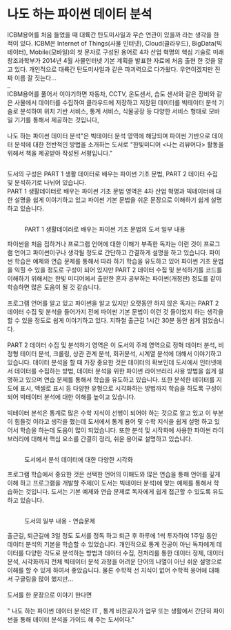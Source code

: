# 나도 하는 파이썬 데이터 분석

ICBM용어를 처음 들었을 때 대륙간 탄도미사일과 무슨 연관이 있을까 라는 생각을 한 적이 있다. ICBM은 Internet of Things(사물 인터넷), Cloud(클라우드), BigData(빅테이터), Mobile(모바일)의 첫 문자로 구성된 용어로 4차 산업 혁명의 핵심 기술로 미래창조과학부가 2014년 4월 사물인터넷 기본 계획을 발표한 자료에 처음 출현 한 것을 알고 있다. 개인적으로 대륙간 탄도미사일과 같은 파괴력으로 다가왔다. 우연이겠지만 진짜 이름 잘 짓는다...\
..\
ICBM용어를 풀어서 이야기하면 자동차, CCTV, 온도센서, 습도 센서와 같은 장비와 같은 사물에서 데이터를 수집하여 클라우드에 저장하고 저장된 데이터를 빅테이터 분석 기술로 분석하여 위치 기반 서비스, 통계 서비스, 식물공장 등 다양한 서비스 형태로 모바일 기기를 통해서 제공하는 것입니다,\
\
나도 하는 파이썬 데이터 분석"은 빅테이터 분석 영역에 해당되며 파이썬 기반으로 데이터 분석에 대한 전반적인 방법을 소개하는 도서로 "한빛미디어 <나는 리뷰어다> 활동을 위해서 책을 제공받아 작성된 서평입니다."

<figure><img src="https://blog.kakaocdn.net/dn/lssyp/btsatVOxxoH/nRdfSxkJcoH9wRlJzjdfrk/img.jpg" alt=""><figcaption></figcaption></figure>

도서의 구성은 PART 1 생활 데이터로 배우는 파이썬 기초 문법, PART 2 데이터 수집 및 분석하기로 나뉘어 있습니다.\
PART 1 생활데이터로 배우는 파이썬 기초 문법 영역은 4차 산업 혁명과 빅테이터애 대한 설명을 쉽게 이야기하고 있고 파이썬 기본 문법을 쉬운 문장으로 이해하기 쉽게 설명하고 있습니다.&#x20;

<figure><img src="https://blog.kakaocdn.net/dn/oOtE0/btsal3TVknM/qGk0MNu1sjiM2NZF7Erwbk/img.png" alt=""><figcaption><p>PART 1 생활데이러로 배우는 파이썬 기초 문법의 도서 일부 내용</p></figcaption></figure>

파이썬을 처음 접하거나 프로그램 언어에 대한 이해가 부족한 독자는 이런 것이 프로그램 언어고 파이썬이구나 생각될 정도로 간단하고 간결하게 설명을 하고 있습니다. 파이썬 학습은  예제와 연습 문제를 통해서 따라 하기 학습을 유도하고 있어 파이썬 기초 문법을 익힐 수 있을 정도로 구성이 되어 있지만  PART 2 데이터 수집 및 분석하기를 코드를 이해하기 위해서는  한빛 미디어에서 출판한 혼자 공부하는 파이썬(개정판) 정도를 같이 학습하면 많은 도움이 될 것 같습니다.\
\
프로그램 언어를 알고 있고 파이썬을 알고 있지만 오랫동안 하지 않은 독자는 PART 2 데이터 수집 및 분석을 들어가지 전에 파이썬 기본 문법이 이런 것 들이었지 하는 생각을 할 수 있을 정도로 쉽게 이야기하고 있다. 지하철 출근길 1시간 30분 동안 쉽게 읽었습니다.\
\
PART 2 데이터 수집 및 분석하기 영역은 이 도서의 주제 영역으로 정혁 데이터 분석, 비정형 테이터 분석, 크롤링, 상관 관계 분석, 회귀분석, 시계열 분석에 대해서 이야기하고 있습니다. 데이터 분석을 할 때 가장 중요한 것은 데이터의 확보인데 도서에서 인터넷에서 데이터를 수집하는 방법, 데이터 분석을 위한 파이썬 라이브러리 사용 방법을 쉽게  설명하고 있으며 연습 문제를 통해서 학습을 유도하고 있습니다. 또한 분석한 데이터를 지도에 표시, 액셀로 표시 등 다양한 유형으로 시각화하는 방법까지 학습을 하도록 구성이 되어 빅테이터 분석에 대한 이해를 높이고 있습니다.\
\
빅테이터 분석은 통계로 많은 수학 지식이 선행이 되어야 하는 것으로 알고 있고 이 부분이 힘들것 이라고 생각을 했는데  도서에서 통계 용어 및 수학 지식을 쉽게 설명 하고 있어서 학습을 하는데 도움이 많이 되었습니다. 또한 분석 및 시작화에 사용한 파이썬 라이브러리에 대해서 핵심 요소를 간결히 정리, 쉬운 용어로 설명하고 있습니다.&#x20;

<figure><img src="https://blog.kakaocdn.net/dn/b5WUMf/btsak4yMciz/WsKXyD9r5VQOKOPR1LlGdk/img.png" alt=""><figcaption><p>도서에서 분석 데이터에 대한 다양한 시각화</p></figcaption></figure>

프로그램 학습에서 중요한 것은 선택한 언어의 이해도와 많은 연습을 통해 언어를 깊게 이해 하고 프로그램을 개발할 주제(이 도서는 빅테이터 분석)에 맞는 예제를 통해서 학습하는 것입니다. 도서는 기본 예제와 연습 문제로 독자에게 쉽게 접근할 수 있도록 유도하고 있습니다.

<figure><img src="https://blog.kakaocdn.net/dn/b8xWSV/btsaqOPJ8ks/yewLDxYMKm93n2dqsbiXTk/img.png" alt=""><figcaption><p>도서의 일부 내용 - 연습문제</p></figcaption></figure>

출근길, 퇴근길에 3일 정도 도서를 정독 하고 퇴근 후 하루에 1씩 투자하여 1주일 동안  데이터 분석의 기본을 학습할 수 있었습니다. 개인적으로 통계 전공이 아닌 독자에게 데이터를 다양한 각도로 분석하는 방법과 데이터 수집, 전처리를 통한 데이터 정제, 데이터 분석, 시각화까지 전체 빅테이터 분석 과정을 어려운 단어의 나열이 아닌 쉬운 설명으로 이해를 할 수 있게 하여서 좋았습니다. 물론 수학적 선 지식이 없어 수학적 용어에 대해서 구글링을 많이 했지만... \
\
도서를 한 문장으로 이야기 한다면\
\
" 나도 하는 파이썬 데이터 분석은 IT , 통계 비전공자가 업무 또는 생활에서 간단히 파이썬을 통해 데이터 분석을 가이드 해 주는 도서이다."
